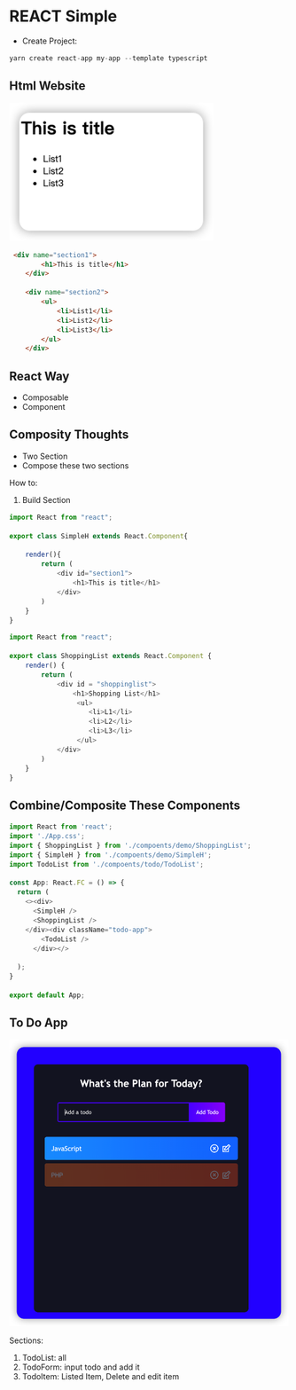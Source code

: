 # REACT Simple
- Create Project:

```js
yarn create react-app my-app --template typescript
```

## Html Website 
![](2023-02-12-10-04-33.png)

```html
 <div name="section1">
        <h1>This is title</h1>
    </div>
  
    <div name="section2">
        <ul>
            <li>List1</li>
            <li>List2</li>
            <li>List3</li>
        </ul>
    </div>
```

## React Way

- Composable
- Component

## Composity Thoughts

- Two Section
- Compose these two sections
  
How to:
1. Build Section
```js
import React from "react";

export class SimpleH extends React.Component{
    
    render(){
        return (
            <div id="section1">
                <h1>This is title</h1>
            </div>  
        )
    }
}
```

```js
import React from "react";

export class ShoppingList extends React.Component {
    render() {
        return (
            <div id = "shoppinglist">
                <h1>Shopping List</h1>
                 <ul>
                    <li>L1</li>
                    <li>L2</li>
                    <li>L3</li>
                 </ul>
            </div>
        )
    }
}
```

## Combine/Composite These Components

```ts
import React from 'react';
import './App.css';
import { ShoppingList } from './compoents/demo/ShoppingList';
import { SimpleH } from './compoents/demo/SimpleH';
import TodoList from './compoents/todo/TodoList';

const App: React.FC = () => {
  return (
    <><div>
      <SimpleH />
      <ShoppingList />
    </div><div className="todo-app">
        <TodoList />
      </div></>

  );
}

export default App;
```

## To Do App

![img](./todo-app.png)

Sections:
1. TodoList: all 
2. TodoForm: input todo and add it
3. TodoItem: Listed Item, Delete and edit item

